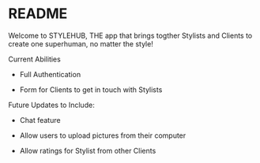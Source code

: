 # README

Welcome to STYLEHUB, THE app that brings togther Stylists and Clients to create one superhuman, no matter the style!

Current Abilities

* Full Authentication

* Form for Clients to get in touch with Stylists

Future Updates to Include:

* Chat feature

* Allow users to upload pictures from their computer

* Allow ratings for Stylist from other Clients